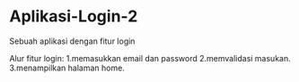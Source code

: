 # Aplikasi-Login-2
Sebuah aplikasi dengan fitur login

Alur fitur login:
1.memasukkan email dan password
2.memvalidasi masukan.
3.menampilkan halaman home.
